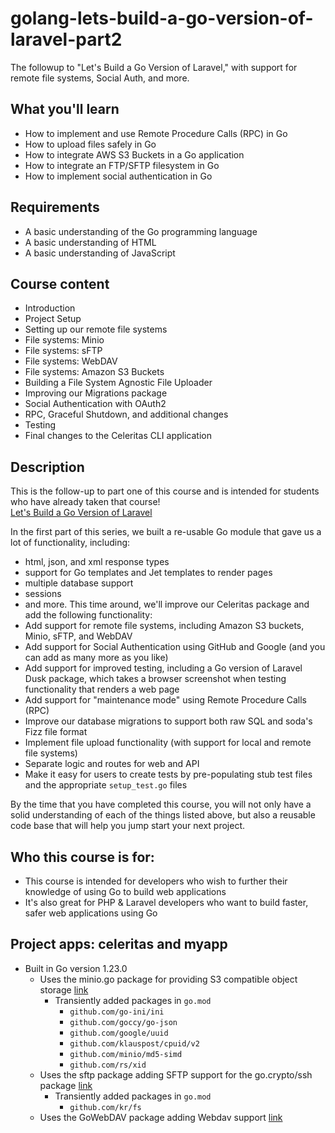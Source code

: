 # golang-lets-build-a-go-version-of-laravel-part2
The followup to "Let's Build a Go Version of Laravel," with support for remote file systems, Social Auth, and more.

## What you'll learn
- How to implement and use Remote Procedure Calls (RPC) in Go
- How to upload files safely in Go
- How to integrate AWS S3 Buckets in a Go application
- How to integrate an FTP/SFTP filesystem in Go
- How to implement social authentication in Go

## Requirements
- A basic understanding of the Go programming language
- A basic understanding of HTML
- A basic understanding of JavaScript

## Course content
- Introduction
- Project Setup
- Setting up our remote file systems
- File systems: Minio
- File systems: sFTP
- File systems: WebDAV
- File systems: Amazon S3 Buckets
- Building a File System Agnostic File Uploader
- Improving our Migrations package
- Social Authentication with OAuth2
- RPC, Graceful Shutdown, and additional changes
- Testing
- Final changes to the Celeritas CLI application

## Description
This is the follow-up to part one of this course and is intended for students who have already taken that course!  
[Let's Build a Go Version of Laravel](https://github.com/johnwr-response/golang-lets-build-a-go-version-of-laravel.git) 

In the first part of this series, we built a re-usable Go module that gave us a lot of functionality, including:
- html, json, and xml response types
- support for Go templates and Jet templates to render pages
- multiple database support
- sessions
- and more.
This time around, we'll improve our Celeritas package and add the following functionality:
- Add support for remote file systems, including Amazon S3 buckets, Minio, sFTP, and WebDAV 
- Add support for Social Authentication using GitHub and Google (and you can add as many more as you like)
- Add support for improved testing, including a Go version of Laravel Dusk package, which takes a browser screenshot
  when testing functionality that renders a web page
- Add support for "maintenance mode" using Remote Procedure Calls (RPC)
- Improve our database migrations to support both raw SQL and soda's Fizz file format 
- Implement file upload functionality (with support for local and remote file systems)
- Separate logic and routes for web and API 
- Make it easy for users to create tests by pre-populating stub test files and the appropriate `setup_test.go` files

By the time that you have completed this course, you will not only have a solid understanding of each of
the things listed above, but also a reusable code base that will help you jump start your next project.

## Who this course is for:
- This course is intended for developers who wish to further their knowledge of using Go to build web applications
- It's also great for PHP & Laravel developers who want to build faster, safer web applications using Go

## Project apps: celeritas and myapp
- Built in Go version 1.23.0
  - Uses the minio.go package for providing S3 compatible object storage
    [link](https://github.com/minio/minio-go)
    - Transiently added packages in `go.mod`
      - `github.com/go-ini/ini`
      - `github.com/goccy/go-json`
      - `github.com/google/uuid`
      - `github.com/klauspost/cpuid/v2`
      - `github.com/minio/md5-simd`
      - `github.com/rs/xid`
  - Uses the sftp package adding SFTP support for the go.crypto/ssh package
    [link](https://github.com/pkg/sftp)
    - Transiently added packages in `go.mod`
      - `github.com/kr/fs`
  - Uses the GoWebDAV package adding Webdav support
    [link](https://github.com/studio-b12/gowebdav)
